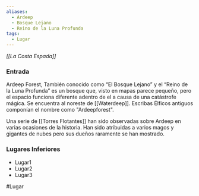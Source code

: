 ```yaml
---
aliases:
  - Ardeep
  - Bosque Lejano
  - Reino de la Luna Profunda
tags:
  - Lugar
---
```


*[[La Costa Espada]]*

### Entrada
Ardeep Forest, También conocido como “El Bosque Lejano” y el “Reino de la Luna Profunda” es un bosque que, visto en mapas parece pequeño, pero el espacio funciona diferente adentro de el a causa de una catástrofe mágica. Se encuentra al noreste de [[Waterdeep]]. Escribas Élficos antiguos componían el nombre como "Ardeepforest".

Una serie de [[Torres Flotantes]] han sido observadas sobre Ardeep en varias ocasiones de la historia. Han sido atribuidas a varios magos y gigantes de nubes pero sus dueños raramente se han mostrado.


### Lugares Inferiores
- Lugar1
- Lugar2
- Lugar3





#Lugar